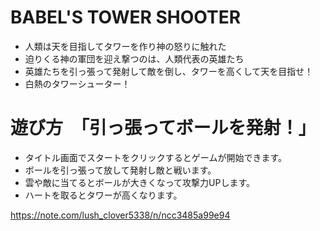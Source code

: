 # BABEL'S TOWER SHOOTER
- 人類は天を目指してタワーを作り神の怒りに触れた
- 迫りくる神の軍団を迎え撃つのは、人類代表の英雄たち
- 英雄たちを引っ張って発射して敵を倒し、タワーを高くして天を目指せ！
- 白熱のタワーシューター！

# 遊び方　「引っ張ってボールを発射！」
- タイトル画面でスタートをクリックするとゲームが開始できます。
- ボールを引っ張って放して発射し敵と戦います。
- 雲や敵に当てるとボールが大きくなって攻撃力UPします。
- ハートを取るとタワーが高くなります。

https://note.com/lush_clover5338/n/ncc3485a99e94
